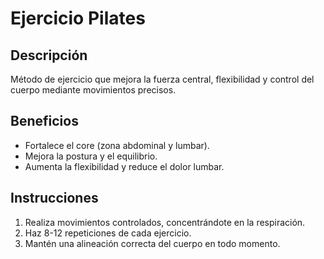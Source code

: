 # Ejercicio Pilates

## Descripción
Método de ejercicio que mejora la fuerza central, flexibilidad y control del cuerpo mediante movimientos precisos.

## Beneficios
- Fortalece el core (zona abdominal y lumbar).
- Mejora la postura y el equilibrio.
- Aumenta la flexibilidad y reduce el dolor lumbar.

## Instrucciones
1. Realiza movimientos controlados, concentrándote en la respiración.
2. Haz 8-12 repeticiones de cada ejercicio.
3. Mantén una alineación correcta del cuerpo en todo momento.